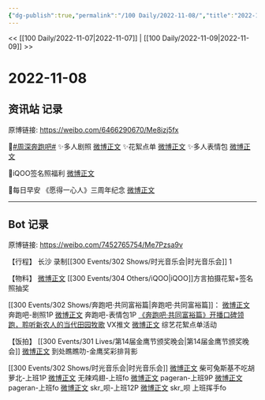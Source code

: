 ```yaml
---
{"dg-publish":true,"permalink":"/100 Daily/2022-11-08/","title":"2022-11-08","created":"2022-11-09T02:03:43.000+08:00","updated":"2023-04-11T14:46:32.949+08:00"}
---
```



<< [[100 Daily/2022-11-07\|2022-11-07]] | [[100 Daily/2022-11-09\|2022-11-09]] >>

# 2022-11-08

## 资讯站 记录

原博链接: https://weibo.com/6466290670/Me8izj5fx

🌟[#周深奔跑吧#](https://s.weibo.com/weibo?q=%23%E5%91%A8%E6%B7%B1%E5%A5%94%E8%B7%91%E5%90%A7%23)
✨多人剧照 [微博正文](https://m.weibo.cn/6466290670/4833505165707030)
✨花絮点单 [微博正文](https://m.weibo.cn/6466290670/4833539876458139)
✨多人表情包 [微博正文](https://m.weibo.cn/6466290670/4833540103735588)

🌟iQOO签名照福利 [微博正文](https://m.weibo.cn/6466290670/4833502048557208)

🌟每日早安
《愿得一心人》三周年纪念 [微博正文](https://m.weibo.cn/6466290670/4833454074895332)

---
## Bot 记录

原博链接: https://weibo.com/7452765754/Me7Pzsa9v

【行程】
长沙 录制[[300 Events/302 Shows/时光音乐会\|时光音乐会]] 1

【物料】
[微博正文](http://weibo.com/6378846558/Me3uo750i) [[300 Events/304 Others/iQOO\|iQOO]]方言拍摄花絮+签名照抽奖

[[300 Events/302 Shows/奔跑吧·共同富裕篇\|奔跑吧·共同富裕篇]]：
[微博正文](http://weibo.com/5242381821/Me3wxCnlc) 奔跑吧-剧照1P
[微博正文](http://weibo.com/5242381821/Me4jfzf3v) 奔跑吧-表情包1P
[《奔跑吧·共同富裕篇》开播口碑领跑，聆听新农人的当代田园牧歌](https://weibo.cn/sinaurl?u=https%3A%2F%2Fmp.weixin.qq.com%2Fs%2Fgf8Br_vvxyhkcRHXT9k7yg) VX推文
[微博正文](https://m.weibo.cn/2110705772/4833521128706763) 综艺花絮点单活动

【饭拍】
[[300 Events/301 Lives/第14届金鹰节颁奖晚会\|第14届金鹰节颁奖晚会]]
[微博正文](http://weibo.com/5488485092/Me35ewGHc) 到处瞧瞧叻-金鹰奖彩排背影

[[300 Events/302 Shows/时光音乐会\|时光音乐会]]
[微博正文](http://weibo.com/7628792895/Me797xvFI) 柴可兔斯基不吃胡萝北-上班1P
[微博正文](http://weibo.com/7495641082/Me7AJ20zY) 无辣鸡翅-上班fo
[微博正文](http://weibo.com/7633014126/Me7x23OJM) pageran-上班9P
[微博正文](http://weibo.com/7633014126/Me7Fdn4WH) pageran-上班fo
[微博正文](http://weibo.com/6433509682/Me7JKnQu8) skr_呗-上班12P
[微博正文](https://m.weibo.cn/6433509682/4833668369749541) skr_呗 上班挥手fo
